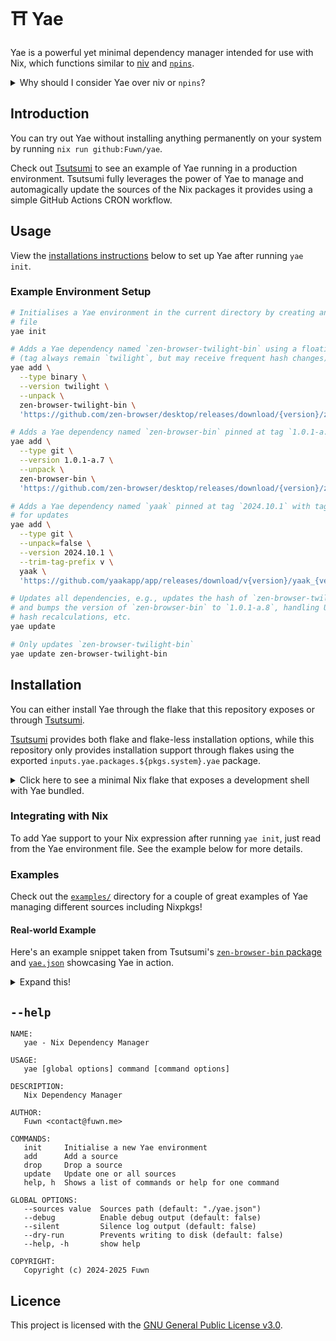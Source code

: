 # ⛩️ Yae

Yae is a powerful yet minimal dependency manager intended for use with Nix,
which functions similar to [niv](https://github.com/nmattia/niv/) and [`npins`](https://github.com/andir/npins/).

<details closed>
  <summary>Why should I consider Yae over niv or <code>npins</code>?</summary>

  1. No unnecessary helper Nix expressions are needed by Yae.

     niv and `npins` spit out medium-to-large sized Nix expressions that vary in
     complexity in the form of a file that you need to keep in sync with their
     mainline sources. This requires additional upgrade commands in the CLI and
     more effort to maintain. A Yae environment is a single file and can be placed
     anywhere and read just as simply.
  2. Yae has a simple and coherent source tree. niv has a total of 10000 LOC
     (lines of code), `npins` sits at almost 6000 LOC flat, and Yae stands at just
     shy of 1500 LOC when looking at all files. Yae's core source code itself sits
     at just 462 LOC, which is much, **much** smaller than that of niv and `npins`'
     core trees. This is all to say that Yae implements everything needed to functionally
     replace niv and `npins` in any workflow, and in much more efficient and concise
     codebase.
  3. Yae is simple by nature in design and usage philosophy.

     niv and `npins` are great, but are far too ~~overkill~~ overengineered for me
     and many other consumers. I say overengineered because I was able to write out
     Yae's initial implementation in just about thirty-minutes to an hour, and it
     was already complete enough for me to replace niv or `npins` in all of my production
     workflows. If you need some niche feature that niv or `npins` has, use them,
     but if not, Yae is here for you.

</details>

## Introduction

You can try out Yae without installing anything permanently on your system by running
`nix run github:Fuwn/yae`.

Check out [Tsutsumi](https://github.com/Fuwn/tsutsumi) to see an example of Yae running
in a production environment. Tsutsumi fully leverages the power of Yae to manage
and automagically update the sources of the Nix packages it provides using a simple
GitHub Actions CRON workflow.

## Usage

View the [installations instructions](#installation) below to set up Yae after
running `yae init`.

### Example Environment Setup

```sh
# Initialises a Yae environment in the current directory by creating an empty `yae.json`
# file
yae init

# Adds a Yae dependency named `zen-browser-twilight-bin` using a floating tag
# (tag always remain `twilight`, but may receive frequent hash changes)
yae add \
  --type binary \
  --version twilight \
  --unpack \
  zen-browser-twilight-bin \
  'https://github.com/zen-browser/desktop/releases/download/{version}/zen.linux-specific.tar.bz2'

# Adds a Yae dependency named `zen-browser-bin` pinned at tag `1.0.1-a.7`
yae add \
  --type git \
  --version 1.0.1-a.7 \
  --unpack \
  zen-browser-bin \
  'https://github.com/zen-browser/desktop/releases/download/{version}/zen.linux-specific.tar.bz2'

# Adds a Yae dependency named `yaak` pinned at tag `2024.10.1` with tag trimming
# for updates
yae add \
  --type git \
  --unpack=false \
  --version 2024.10.1 \
  --trim-tag-prefix v \
  yaak \
  'https://github.com/yaakapp/app/releases/download/v{version}/yaak_{version}_amd64.AppImage.tar.gz'

# Updates all dependencies, e.g., updates the hash of `zen-browser-twilight-bin`
# and bumps the version of `zen-browser-bin` to `1.0.1-a.8`, handling URL and
# hash recalculations, etc.
yae update

# Only updates `zen-browser-twilight-bin`
yae update zen-browser-twilight-bin
```

## Installation

You can either install Yae through the flake that this repository exposes or
through [Tsutsumi](https://github.com/Fuwn/tsutsumi).

[Tsutsumi](https://github.com/Fuwn/tsutsumi) provides both flake and flake-less installation
options, while this repository only provides installation support through flakes
using the exported `inputs.yae.packages.${pkgs.system}.yae` package.

<details closed>
  <summary>Click here to see a minimal Nix flake that exposes a development shell with Yae bundled.</summary>

```nix
# Enter the development shell using `nix develop --impure` (impure is used here because `nixpkgs` internally
# assigns `builtins.currentSystem` to `nixpkgs.system` for the sake of simplicity in this example)
{
  inputs.nixpkgs.url = "github:NixOS/nixpkgs/nixpkgs-unstable";

  inputs.tsutsumi = {
    url = "github:Fuwn/tsutsumi";
    inputs.nixpkgs.follows = "nixpkgs";
  };

  outputs = { nixpkgs, tsutsumi, self }:
    let pkgs = import nixpkgs { inherit self; }; in {
      devShells.${pkgs.system}.default = pkgs.mkShell {
        buildInputs = [ tsutsumi.packages.${pkgs.system}.yae ];
      };
    };
}
```

</details>

### Integrating with Nix

To add Yae support to your Nix expression after running `yae init`, just read
from the Yae environment file. See the example below for more details.

### Examples

Check out the [`examples/`](./examples) directory for a couple of great examples
of Yae managing different sources including Nixpkgs!

#### Real-world Example

Here's an example snippet taken from Tsutsumi's [`zen-browser-bin` package](https://github.com/Fuwn/tsutsumi/blob/main/pkgs/zen-browser-bin.nix)
and [`yae.json`](https://github.com/Fuwn/tsutsumi/blob/main/yae.json#L59-L67)
showcasing Yae in action.

<details closed>
  <summary>Expand this!</summary>

```nix
# pkgs/zen-browser-bin.nix

# This expression produces the `zen-browser-bin` package that Tsutsumi exposes
# as a Nix package derivation.
#
# Since it is managed by Yae, it is kept 100% up to date with zero effort through
# a Github Actions CRON job workflow that executes `yae update` periodically.
{
  pkgs,
  self,
  # This line imports Yae's environment configuration to be used below.
  yae ? builtins.fromJSON (builtins.readFile "${self}/yae.json"),
}:
# Tsutsumi exposes two versions of the Zen browser, the latest stable release
# and the latest Twilight release (a bleeding edge, daily build). This library
# function is one that takes one of two Yae sources for the Zen browser, and produces
# a Nix package derivation for it.
import "${self}/lib/zen-browser-bin.nix" {
  # Here, the latest SHA256 hash and release version from Yae are passed to Tsutsumi's
  # Zen browser package function.
  #
  # If `yae update` is ran and a new release is detected, these values are
  # updated by Yae, which then triggers another workflow to build and send the
  # resulting derivation to Tsutsumi's binary cache.
  inherit (yae.zen-browser-bin) sha256 version;

  # To generate the Twilight release package, this is all that is changed.
  # inherit (yae.zen-browser-twilight-bin) sha256 version;
} { inherit pkgs; }
```

</details>

## `--help`

```text
NAME:
   yae - Nix Dependency Manager

USAGE:
   yae [global options] command [command options]

DESCRIPTION:
   Nix Dependency Manager

AUTHOR:
   Fuwn <contact@fuwn.me>

COMMANDS:
   init     Initialise a new Yae environment
   add      Add a source
   drop     Drop a source
   update   Update one or all sources
   help, h  Shows a list of commands or help for one command

GLOBAL OPTIONS:
   --sources value  Sources path (default: "./yae.json")
   --debug          Enable debug output (default: false)
   --silent         Silence log output (default: false)
   --dry-run        Prevents writing to disk (default: false)
   --help, -h       show help

COPYRIGHT:
   Copyright (c) 2024-2025 Fuwn
```

## Licence

This project is licensed with the [GNU General Public License v3.0](./LICENSE.txt).
